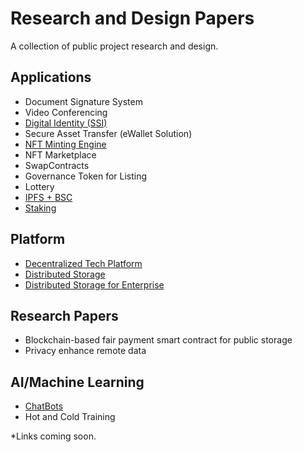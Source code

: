 # Research and Design Papers
A collection of public project research and design.

## Applications
- Document Signature System
- Video Conferencing 
- [Digital Identity (SSI)](https://github.com/proofsys-tech/ProofID)
- Secure Asset Transfer (eWallet Solution)
- [NFT Minting Engine](https://github.com/proofsys-tech/nft-minter-contracts)
- NFT Marketplace
- SwapContracts
- Governance Token for Listing
- Lottery
- [IPFS + BSC](https://github.com/proofsys-tech/pfs-bsc-web)
- [Staking](https://github.com/proofsys-tech/stake-reward-contracts)

## Platform
- [Decentralized Tech Platform](https://github.com/halostac-platform)
- [Distributed Storage](https://github.com/halostac-platform/halo-fs)
- [Distributed Storage for Enterprise](https://github.com/IBM/IPFSfB)

## Research Papers
- Blockchain-based fair payment smart contract for public storage
- Privacy enhance remote data

## AI/Machine Learning
- [ChatBots](https://www.botmill.io/)
- Hot and Cold Training

*Links coming soon.
